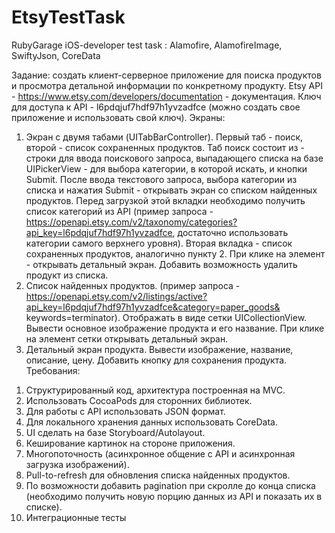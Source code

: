 # EtsyTestTask
RubyGarage iOS-developer test task : Alamofire, AlamofireImage, SwiftyJson, CoreData

  Задание: создать клиент-серверное приложение для поиска продуктов и просмотра детальной информации по конкретному продукту. 
Etsy API - https://www.etsy.com/developers/documentation - документация. Ключ для доступа к API - l6pdqjuf7hdf97h1yvzadfce (можно создать свое приложение и использовать свой ключ). 
   Экраны: 
1. Экран с двумя табами (UITabBarController). Первый таб - поиск, второй - список сохраненных продуктов. Таб поиск состоит из - строки для ввода поискового запроса, выпадающего списка на базе UIPickerView - для выбора категории, в которой искать, и кнопки Submit. После ввода текстового запроса, выбора категории из списка и нажатия Submit - открывать экран со списком найденных продуктов. Перед загрузкой этой вкладки необходимо получить список категорий из API (пример запроса - https://openapi.etsy.com/v2/taxonomy/categories?api_key=l6pdqjuf7hdf97h1yvzadfce, достаточно использовать категории самого верхнего уровня). Вторая вкладка - список сохраненных продуктов, аналогично пункту 2. При клике на элемент - открывать детальный экран. Добавить возможность удалить продукт из списка. 
2. Список найденных продуктов. (пример запроса - https://openapi.etsy.com/v2/listings/active?api_key=l6pdqjuf7hdf97h1yvzadfce&category=paper_goods& keywords=terminator). Отображать в виде сетки UICollectionView. Вывести основное изображение продукта и его название. При клике на элемент сетки открывать детальный экран. 
3. Детальный экран продукта. Вывести изображение, название, описание, цену. Добавить кнопку для сохранения продукта. 
 Требования: 
1) Структурированный код, архитектура построенная на MVC. 
2) Использовать CocoaPods для сторонних библиотек.
3) Для работы с API использовать JSON формат.
4) Для локального хранения данных использовать CoreData. 
5) UI сделать на базе Storyboard/Autolayout.
6) Кеширование картинок на стороне приложения.
7) Многопоточность (асинхронное общение с API и асинхронная загрузка изображений).
8) Pull-to-refresh для обновления списка найденных продуктов.
9) По возможности добавить pagination при скролле до конца списка (необходимо получить новую порцию данных из API и показать их в списке). 
10) Интеграционные тесты
